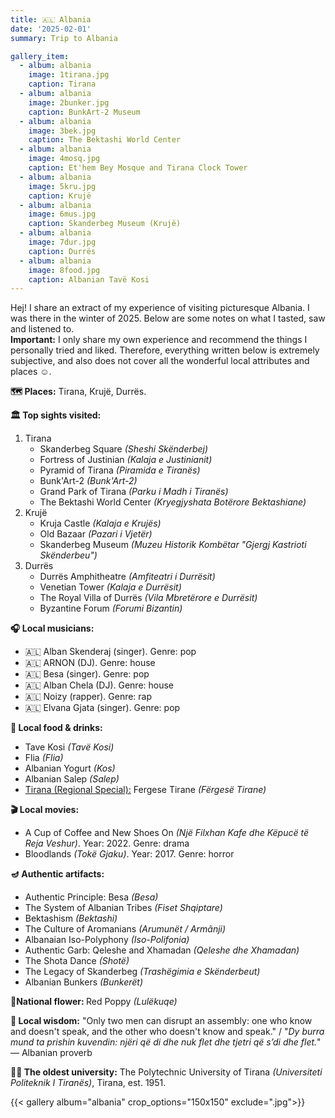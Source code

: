 ```yaml
---
title: 🇦🇱 Albania
date: '2025-02-01'
summary: Trip to Albania

gallery_item:
  - album: albania
    image: 1tirana.jpg
    caption: Tirana
  - album: albania
    image: 2bunker.jpg
    caption: BunkArt-2 Museum
  - album: albania
    image: 3bek.jpg
    caption: The Bektashi World Center
  - album: albania
    image: 4mosq.jpg
    caption: Et'hem Bey Mosque and Tirana Clock Tower
  - album: albania
    image: 5kru.jpg
    caption: Krujë
  - album: albania
    image: 6mus.jpg
    caption: Skanderbeg Museum (Krujë)
  - album: albania
    image: 7dur.jpg
    caption: Durrës
  - album: albania
    image: 8food.jpg
    caption: Albanian Tavë Kosi
---
```

Hej! I share an extract of my experience of visiting picturesque Albania. I was there in the winter of 2025. Below are some notes on what I tasted, saw and listened to.<br>
<b>Important:</b> I only share my own experience and recommend the things I personally tried and liked. Therefore, everything written below is extremely subjective, and also does not cover all the wonderful local attributes and places ☺️.

<b>🗺 Places:</b> Tirana, Krujë, Durrës.<br>

<b>🏛 Top sights visited: </b>
1. Tirana
    - Skanderbeg Square <i>(Sheshi Skënderbej)</i>
    - Fortress of Justinian <i>(Kalaja e Justinianit)</i>
    - Pyramid of Tirana <i>(Piramida e Tiranës)</i>
    - Bunk'Art-2 <i>(Bunk'Art-2)</i>
    - Grand Park of Tirana <i>(Parku i Madh i Tiranës)</i>
    - The Bektashi World Center <i>(Kryegjyshata Botërore Bektashiane)</i>
2. Krujë
    - Kruja Castle <i>(Kalaja e Krujës)</i>
    - Old Bazaar <i>(Pazari i Vjetër)</i>
    - Skanderbeg Museum <i>(Muzeu Historik Kombëtar "Gjergj Kastrioti Skënderbeu")</i>    
3. Durrës 
    - Durrës Amphitheatre <i>(Amfiteatri i Durrësit)</i>
    - Venetian Tower <i>(Kalaja e Durrësit)</i>
    - The Royal Villa of Durrës <i>(Vila Mbretërore e Durrësit)</i>
    - Byzantine Forum <i>(Forumi Bizantin)</i>


<b>🎧 Local musicians: </b>
- 🇦🇱 Alban Skenderaj (singer). Genre: pop
- 🇦🇱 ARNON (DJ). Genre: house
- 🇦🇱 Besa (singer). Genre: pop
- 🇦🇱 Alban Chela (DJ). Genre: house
- 🇦🇱 Noizy (rapper). Genre: rap
- 🇦🇱 Elvana Gjata (singer). Genre: pop

<b>🥘 Local food & drinks: </b>
- Tave Kosi <i>(Tavë Kosi)</i>
- Flia <i>(Flia)</i>
- Albanian Yogurt <i>(Kos)</i>
- Albanian Salep <i>(Salep)</i>
- <u>Tirana (Regional Special):</u> Fergese Tirane <i>(Fërgesë Tirane)</i>


<b>🎬 Local movies:</b>
- A Cup of Coffee and New Shoes On <i>(Një Filxhan Kafe dhe Këpucë të Reja Veshur)</i>. Year: 2022. Genre: drama
- Bloodlands <i>(Tokë Gjaku)</i>. Year: 2017. Genre: horror
 

<b>🪔 Authentic artifacts:</b>
- Authentic Principle: Besa <i>(Besa)</i>
- The System of Albanian Tribes <i>(Fiset Shqiptare)</i>
- Bektashism <i>(Bektashi)</i>
- The Culture of Aromanians <i>(Arumunët / Armãnji)</i>
- Albanaian Iso-Polyphony <i>(Iso-Polifonia)</i>
- Authentic Garb: Qeleshe and Xhamadan <i>(Qeleshe dhe Xhamadan)</i> 
- The Shota Dance <i>(Shotë)</i>
- The Legacy of Skanderbeg <i>(Trashëgimia e Skënderbeut)</i>
- Albanian Bunkers <i>(Bunkerët)</i>


<b>💐National flower: </b> Red Poppy <i>(Lulëkuqe)</i>


<b>🦉 Local wisdom:</b> "Only two men can disrupt an assembly: one who know and doesn't speak, and the other who doesn't know and speak." / "<i>Dy burra mund ta prishin kuvendin: njëri që di dhe nuk flet dhe tjetri që s’di dhe flet.</i>" — Albanian proverb


<b>👨‍🎓 The oldest university:</b> The Polytechnic University of Tirana <i>(Universiteti Politeknik I Tiranës)</i>, Tirana, est. 1951. 


{{< gallery album="albania" crop_options="150x150" exclude=".jpg">}}
   

